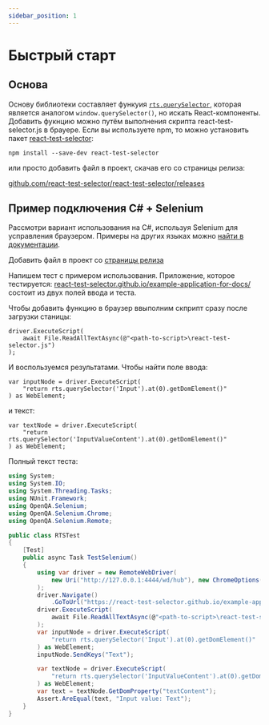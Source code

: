 ```yaml
---
sidebar_position: 1
---
```


# Быстрый старт

## Основа

Основу библиотеки составляет функуия [`rts.querySelector`](//react-test-selector.github.io//docs/ApiReference/QuerySelector), которая является аналогом `window.querySelector()`,
но искать React-компоненты. Добавить фукнцию можно путём выполнения скрипта react-test-selector.js в брауере. Если вы используете npm, то можно
установить пакет [react-test-selector](https://www.npmjs.com/package/react-test-selector):

```
npm install --save-dev react-test-selector
```

или просто добавить файл в проект, скачав его со страницы релиза:

[github.com/react-test-selector/react-test-selector/releases](https://github.com/react-test-selector/react-test-selector/releases)

## Пример подключения С# + Selenium

Рассмотри вариант использования на С#, используя Selenium для усправления браузером. Примеры на других языках можно [найти в документации](//react-test-selector.github.io//docs/Examples/Examples).

Добавить файл в проект со [страницы релиза](https://github.com/react-test-selector/react-test-selector/releases)

Напишем тест с примером использования. Приложение, которое тестируется:
[react-test-selector.github.io/example-application-for-docs/](https://react-test-selector.github.io/example-application-for-docs/)
состоит из двух полей ввода и теста.

Чтобы добавить функцию в браузер ввыполним скприпт сразу после загрузки станицы:
```
driver.ExecuteScript(
    await File.ReadAllTextAsync(@"<path-to-script>\react-test-selector.js")
);
```

И воспользуемся результатами. Чтобы найти поле ввода:
```
var inputNode = driver.ExecuteScript(
    "return rts.querySelector('Input').at(0).getDomElement()"
) as WebElement;
```

и текст:

```
var textNode = driver.ExecuteScript(
    "return rts.querySelector('InputValueContent').at(0).getDomElement()"
) as WebElement;

```

Полный текст теста:

```cs
using System;
using System.IO;
using System.Threading.Tasks;
using NUnit.Framework;
using OpenQA.Selenium;
using OpenQA.Selenium.Chrome;
using OpenQA.Selenium.Remote;

public class RTSTest
{
	[Test]
	public async Task TestSelenium()
	{
		using var driver = new RemoteWebDriver(
		    new Uri("http://127.0.0.1:4444/wd/hub"), new ChromeOptions()
        );
		driver.Navigate()
		    .GoToUrl("https://react-test-selector.github.io/example-application-for-docs/");
		driver.ExecuteScript(
			await File.ReadAllTextAsync(@"<path-to-script>\react-test-selector.js")
		);
		var inputNode = driver.ExecuteScript(
			"return rts.querySelector('Input').at(0).getDomElement()"
		) as WebElement;
		inputNode.SendKeys("Text");

		var textNode = driver.ExecuteScript(
			"return rts.querySelector('InputValueContent').at(0).getDomElement()"
		) as WebElement;
		var text = textNode.GetDomProperty("textContent");
		Assert.AreEqual(text, "Input value: Text");
	}
}
```



